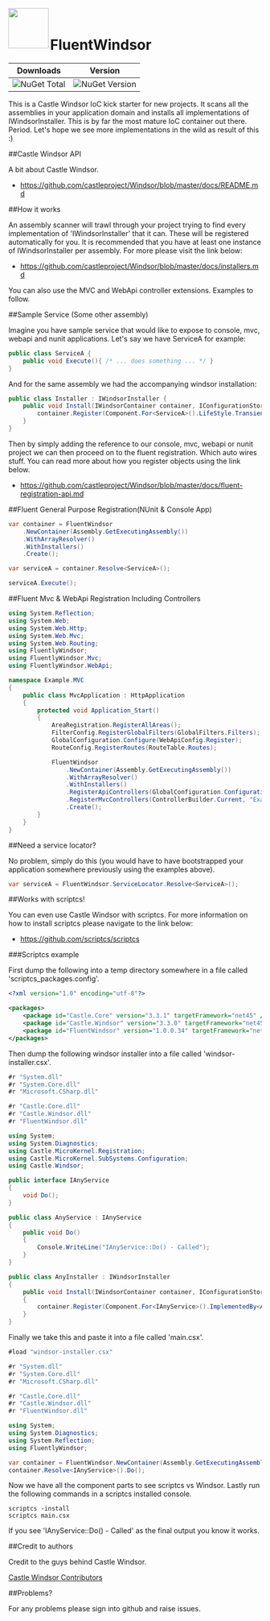 <img align="left" width="80" src="https://avatars0.githubusercontent.com/u/7360948?v=3" /> &nbsp;&nbsp;&nbsp;

FluentWindsor <br />
=============

| Downloads | Version |
|-----------|---------|
| ![NuGet Total](https://img.shields.io/nuget/dt/FluentWindsor.svg) | ![NuGet Version](https://img.shields.io/nuget/v/FluentWindsor.svg) |


This is a Castle Windsor IoC kick starter for new projects. It scans all the assemblies in your application domain and installs all 
implementations of IWindsorInstaller. This is by far the most mature IoC container out there. Period. Let's hope we see more implementations 
in the wild as result of this :)

##Castle Windsor API

A bit about Castle Windsor.

 - https://github.com/castleproject/Windsor/blob/master/docs/README.md

##How it works

An assembly scanner will trawl through your project trying to find every implementation of 'IWindsorInstaller' that it can. These will be 
registered automatically for you. It is recommended that you have at least one instance of IWindsorInstaller per assembly. For more please visit 
the link below:

 - https://github.com/castleproject/Windsor/blob/master/docs/installers.md

You can also use the MVC and WebApi controller extensions. Examples to follow.

##Sample Service (Some other assembly)

Imagine you have sample service that would like to expose to console, mvc, webapi and nunit applications. Let's say we have ServiceA
for example: 
	
``` csharp
public class ServiceA {
	public void Execute(){ /* ... does something ... */ }
}
``` 

And for the same assembly we had the accompanying windsor installation:

``` csharp
public class Installer : IWindsorInstaller {
	public void Install(IWindsorContainer container, IConfigurationStore store) {
        container.Register(Component.For<ServiceA>().LifeStyle.Transient);
    }
}
```

Then by simply adding the reference to our console, mvc, webapi or nunit project we can then proceed on to the fluent registration. Which
auto wires stuff. You can read more about how you register objects using the link below.

 - https://github.com/castleproject/Windsor/blob/master/docs/fluent-registration-api.md

##Fluent General Purpose Registration(NUnit & Console App)

``` csharp
var container = FluentWindsor
    .NewContainer(Assembly.GetExecutingAssembly())
    .WithArrayResolver()
    .WithInstallers()
    .Create();

var serviceA = container.Resolve<ServiceA>();

serviceA.Execute();
```

##Fluent Mvc & WebApi Registration Including Controllers 

``` csharp
using System.Reflection;
using System.Web;
using System.Web.Http;
using System.Web.Mvc;
using System.Web.Routing;
using FluentlyWindsor;
using FluentlyWindsor.Mvc;
using FluentlyWindsor.WebApi;

namespace Example.MVC
{
	public class MvcApplication : HttpApplication
	{
		protected void Application_Start()
		{
			AreaRegistration.RegisterAllAreas();
			FilterConfig.RegisterGlobalFilters(GlobalFilters.Filters);
			GlobalConfiguration.Configure(WebApiConfig.Register);
			RouteConfig.RegisterRoutes(RouteTable.Routes);

			FluentWindsor
				.NewContainer(Assembly.GetExecutingAssembly())
				.WithArrayResolver()
				.WithInstallers()
				.RegisterApiControllers(GlobalConfiguration.Configuration)
				.RegisterMvcControllers(ControllerBuilder.Current, "Example.MVC.Controllers", "Another.Namespace.For.Controllers")
				.Create();
		}
	}
}
```

##Need a service locator?

No problem, simply do this (you would have to have bootstrapped your application somewhere previously using the examples above). 

``` csharp
var serviceA = FluentWindsor.ServiceLocator.Resolve<ServiceA>();
```

##Works with scriptcs!

You can even use Castle Windsor with scriptcs. For more information on how to install scriptcs please navigate to the link below:

 - https://github.com/scriptcs/scriptcs

###Scriptcs example

First dump the following into a temp directory somewhere in a file called 'scriptcs_packages.config'.

``` xml
<?xml version="1.0" encoding="utf-8"?>

<packages>
	<package id="Castle.Core" version="3.3.1" targetFramework="net45" />
	<package id="Castle.Windsor" version="3.3.0" targetFramework="net45" />
	<package id="FluentWindsor" version="1.0.0.34" targetFramework="net45" />
</packages>
```

Then dump the following windsor installer into a file called 'windsor-installer.csx'.

``` csharp
#r "System.dll"
#r "System.Core.dll"
#r "Microsoft.CSharp.dll"

#r "Castle.Core.dll"
#r "Castle.Windsor.dll"
#r "FluentWindsor.dll"

using System;
using System.Diagnostics;
using Castle.MicroKernel.Registration;
using Castle.MicroKernel.SubSystems.Configuration;
using Castle.Windsor;

public interface IAnyService
{
	void Do();
}

public class AnyService : IAnyService
{
	public void Do()
	{
		Console.WriteLine("IAnyService::Do() - Called");
	}
}

public class AnyInstaller : IWindsorInstaller
{
	public void Install(IWindsorContainer container, IConfigurationStore store)
	{
		container.Register(Component.For<IAnyService>().ImplementedBy<AnyService>().LifeStyle.Transient);
	}
}
```

Finally we take this and paste it into a file called 'main.csx'.

``` csharp
#load "windsor-installer.csx"

#r "System.dll"
#r "System.Core.dll"
#r "Microsoft.CSharp.dll"

#r "Castle.Core.dll"
#r "Castle.Windsor.dll"
#r "FluentWindsor.dll"

using System;
using System.Diagnostics;
using System.Reflection;
using FluentlyWindsor;

var container = FluentWindsor.NewContainer(Assembly.GetExecutingAssembly()).WithArrayResolver().WithInstallers().Create();
container.Resolve<IAnyService>().Do();
```

Now we have all the component parts to see scriptcs vs Windsor. Lastly run the following commands in a scriptcs installed console.

    scriptcs -install
	scriptcs main.csx

If you see 'IAnyService::Do() - Called' as the final output you know it works.

##Credit to authors  

Credit to the guys behind Castle Windsor.

[Castle Windsor Contributors](https://github.com/castleproject/Windsor/graphs/contributors)

##Problems?

For any problems please sign into github and raise issues. 
